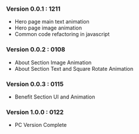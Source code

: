 ### Version 0.0.1 : 1211

- Hero page main text animation
- Hero page image animation
- Common code refactoring in javascript

### Version 0.0.2 : 0108

- About Section Image Animation
- About Section Text and Square Rotate Animation

### Version 0.0.3 : 0115

- Benefit Section UI and Animation

### Version 1.0.0 : 0122

- PC Version Complete